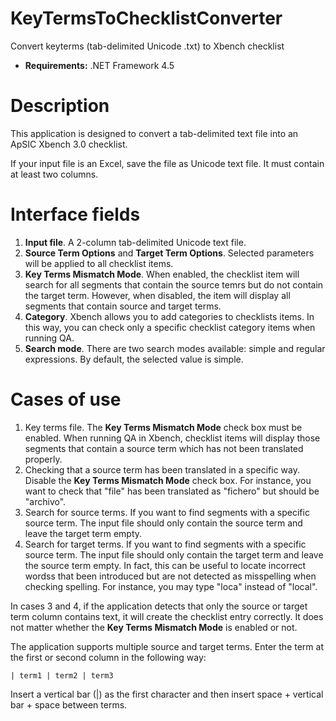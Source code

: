 # KeyTermsToChecklistConverter
Convert keyterms (tab-delimited Unicode .txt) to Xbench checklist

* **Requirements:** .NET Framework 4.5

# Description 
This application is designed to convert a tab-delimited text file into an ApSIC Xbench 3.0 checklist.

If your input file is an Excel, save the file as Unicode text file. It must contain at least two columns.

# Interface fields
1. **Input file**. A 2-column tab-delimited Unicode text file. 
2. **Source Term Options** and **Target Term Options**. Selected parameters will be applied to all checklist items.
3. **Key Terms Mismatch Mode**. When enabled, the checklist item will search for all segments that contain the source temrs but do not contain the target term. However, when disabled, the item will display all segments that contain source and target terms.
4. **Category**. Xbench allows you to add categories to checklists items. In this way, you can check only a specific checklist category items when running QA.
5. **Search mode**. There are two search modes available: simple and regular expressions. By default, the selected value is simple.

# Cases of use

1. Key terms file. The **Key Terms Mismatch Mode** check box must be enabled. When running QA in Xbench, checklist items will display those segments that contain a source term which has not been translated properly.
2. Checking that a source term has been translated in a specific way. Disable the **Key Terms Mismatch Mode** check box. For instance, you want to check that "file" has been translated as "fichero" but should be "archivo".
3. Search for source terms. If you want to find segments with a specific source term. The input file should only contain the source term and leave the target term empty.
4. Search for target terms. If you want to find segments with a specific source term. The input file should only contain the target term and leave the source term empty. In fact, this can be useful to locate incorrect wordss that been introduced but are not detected as misspelling when checking spelling. For instance, you may type "loca" instead of "local".

In cases 3 and 4, if the application detects that only the source or target term column contains text, it will create the checklist entry correctly. It does not matter whether the **Key Terms Mismatch Mode** is enabled or not.

The application supports multiple source and target terms. Enter the term at the first or second column in the following way:

```
| term1 | term2 | term3
```
Insert a vertical bar (|) as the first character and then insert space + vertical bar + space between terms.

